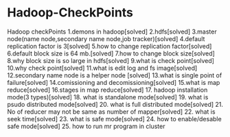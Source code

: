 # Hadoop-CheckPoints
Hadoop checkPoints
1.demons in hadoop[solved]
2.hdfs[solved]
3.master node(name node,secondary name node,job tracker)[solved]
4.default replication factor is 3[solved]
5.how to change replication factor[solved]
6.default block size is 64 mb.[solved]
7.how to change block size[solved]
8.why block size is so large in hdfs[solved]
9.what is check point[solved]
10.why check point[solved]
11.what is edit log and fs image[solved]
12.secondary name node is a helper node [solved]
13.what is single point of failure[solved]
14.comissioning and decomissioning[solved]
15.what is map reduce[solved]
16.stages in map reduce[solved]
17. hadoop installation mode(3 types)[solved]
18. what is standalone mode[solved]
19. what is psudo distributed mode[solved]
20. what is full distributed mode[solved]
21. No of reducer may not be same as number of mapper[solved]
22. what is seek time[solved]
23. what is safe mode[solved]
24. how to enable/desable safe mode[solved]
25. how to run mr program in cluster
